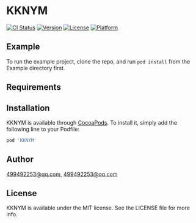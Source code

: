 # KKNYM

[![CI Status](https://img.shields.io/travis/499492253@qq.com/KKNYM.svg?style=flat)](https://travis-ci.org/499492253@qq.com/KKNYM)
[![Version](https://img.shields.io/cocoapods/v/KKNYM.svg?style=flat)](https://cocoapods.org/pods/KKNYM)
[![License](https://img.shields.io/cocoapods/l/KKNYM.svg?style=flat)](https://cocoapods.org/pods/KKNYM)
[![Platform](https://img.shields.io/cocoapods/p/KKNYM.svg?style=flat)](https://cocoapods.org/pods/KKNYM)

## Example

To run the example project, clone the repo, and run `pod install` from the Example directory first.

## Requirements

## Installation

KKNYM is available through [CocoaPods](https://cocoapods.org). To install
it, simply add the following line to your Podfile:

```ruby
pod 'KKNYM'
```

## Author

499492253@qq.com, 499492253@qq.com

## License

KKNYM is available under the MIT license. See the LICENSE file for more info.

